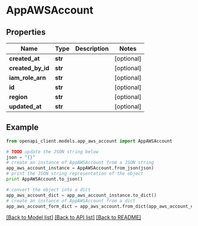 # AppAWSAccount


## Properties

Name | Type | Description | Notes
------------ | ------------- | ------------- | -------------
**created_at** | **str** |  | [optional] 
**created_by_id** | **str** |  | [optional] 
**iam_role_arn** | **str** |  | [optional] 
**id** | **str** |  | [optional] 
**region** | **str** |  | [optional] 
**updated_at** | **str** |  | [optional] 

## Example

```python
from openapi_client.models.app_aws_account import AppAWSAccount

# TODO update the JSON string below
json = "{}"
# create an instance of AppAWSAccount from a JSON string
app_aws_account_instance = AppAWSAccount.from_json(json)
# print the JSON string representation of the object
print AppAWSAccount.to_json()

# convert the object into a dict
app_aws_account_dict = app_aws_account_instance.to_dict()
# create an instance of AppAWSAccount from a dict
app_aws_account_form_dict = app_aws_account.from_dict(app_aws_account_dict)
```
[[Back to Model list]](../README.md#documentation-for-models) [[Back to API list]](../README.md#documentation-for-api-endpoints) [[Back to README]](../README.md)


